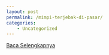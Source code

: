 ```yaml
---
layout: post
permalink: /mimpi-terjebak-di-pasar/
categories:
    - Uncategorized
---
```


[Baca Selengkapnya](/05)